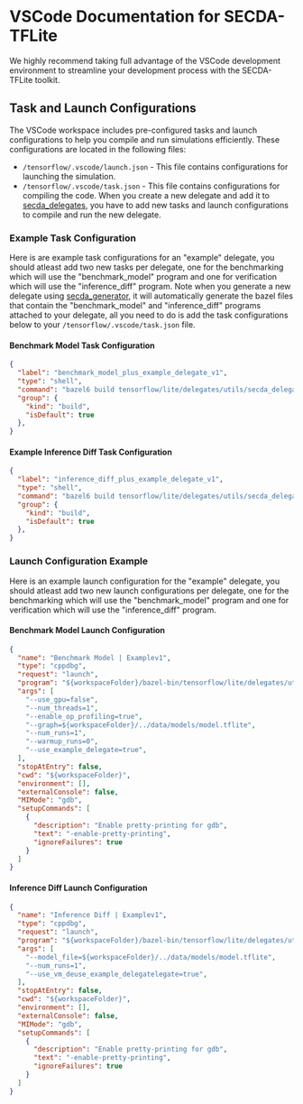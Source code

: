 # VSCode Documentation for SECDA-TFLite

We highly recommend taking full advantage of the VSCode development environment to streamline your development process with the SECDA-TFLite toolkit.

## Task and Launch Configurations
The VSCode workspace includes pre-configured tasks and launch configurations to help you compile and run simulations efficiently. These configurations are located in the following files:
- `/tensorflow/.vscode/launch.json` - This file contains configurations for launching the simulation.
- `/tensorflow/.vscode/task.json` - This file contains configurations for compiling the code.
When you create a new delegate and add it to [secda_delegates](../src/secda_delegates/), you have to add new tasks and launch configurations to compile and run the new delegate.

### Example Task Configuration
Here is are example task configurations for an "example" delegate, you should atleast add two new tasks per delegate, one for the benchmarking which will use the "benchmark_model" program and one for verification which will use the "inference_diff" program.
Note when you generate a new delegate using [secda_generator](../src/secda_generator/), it will automatically generate the bazel files that contain the "benchmark_model" and "inference_diff" programs attached to your delegate, all you need to do is add the task configurations below to your `/tensorflow/.vscode/task.json` file.

#### Benchmark Model Task Configuration
```json
{
  "label": "benchmark_model_plus_example_delegate_v1",
  "type": "shell",
  "command": "bazel6 build tensorflow/lite/delegates/utils/secda_delegates/example_delegate/v1:benchmark_model_plus_example_delegate -c dbg --cxxopt='-DSYSC' --cxxopt='-DTF_LITE_DISABLE_X86_NEON' --cxxopt='-DACC_PROFILE' --define tflite_with_xnnpack=false --cxxopt='-DRUY_OPT_SET=0' --@secda_tools//:config=sysc ",
  "group": {
    "kind": "build",
    "isDefault": true
  },
}
```

#### Example Inference Diff Task Configuration
```json
{
  "label": "inference_diff_plus_example_delegate_v1",
  "type": "shell",
  "command": "bazel6 build tensorflow/lite/delegates/utils/secda_delegates/example_delegate/v1:inference_diff_plus_example_delegate -c dbg --cxxopt='-DSYSC' --cxxopt='-DTF_LITE_DISABLE_X86_NEON' --cxxopt='-DACC_PROFILE' --define tflite_with_xnnpack=false --cxxopt='-DRUY_OPT_SET=0' --@secda_tools//:config=sysc ",
  "group": {
    "kind": "build",
    "isDefault": true
  },
}
```

### Launch Configuration Example
Here is an example launch configuration for the "example" delegate, you should atleast add two new
launch configurations per delegate, one for the benchmarking which will use the "benchmark_model" program and one for verification which will use the "inference_diff" program.

#### Benchmark Model Launch Configuration
```json
{
  "name": "Benchmark Model | Examplev1",
  "type": "cppdbg",
  "request": "launch",
  "program": "${workspaceFolder}/bazel-bin/tensorflow/lite/delegates/utils/secda_delegates/example_delegate/v1/benchmark_model_plus_example_delegate",
  "args": [
    "--use_gpu=false",
    "--num_threads=1",
    "--enable_op_profiling=true",
    "--graph=${workspaceFolder}/../data/models/model.tflite",
    "--num_runs=1",
    "--warmup_runs=0",
    "--use_example_delegate=true",
  ],
  "stopAtEntry": false,
  "cwd": "${workspaceFolder}",
  "environment": [],
  "externalConsole": false,
  "MIMode": "gdb",
  "setupCommands": [
    {
      "description": "Enable pretty-printing for gdb",
      "text": "-enable-pretty-printing",
      "ignoreFailures": true
    }
  ]
}
```

#### Inference Diff Launch Configuration
```json
{
  "name": "Inference Diff | Examplev1",
  "type": "cppdbg",
  "request": "launch",
  "program": "${workspaceFolder}/bazel-bin/tensorflow/lite/delegates/utils/secda_delegates/example_delegate/v1/inference_diff_plus_example_delegate",
  "args": [
    "--model_file=${workspaceFolder}/../data/models/model.tflite",
    "--num_runs=1",
    "--use_vm_deuse_example_delegatelegate=true",
  ],
  "stopAtEntry": false,
  "cwd": "${workspaceFolder}",
  "environment": [],
  "externalConsole": false,
  "MIMode": "gdb",
  "setupCommands": [
    {
      "description": "Enable pretty-printing for gdb",
      "text": "-enable-pretty-printing",
      "ignoreFailures": true
    }
  ]
}
```